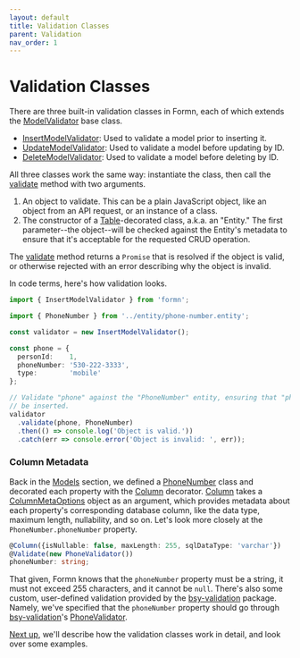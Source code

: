 ```yaml
---
layout: default
title: Validation Classes
parent: Validation
nav_order: 1
---
```


# Validation Classes

There are three built-in validation classes in Formn, each of which extends the
[ModelValidator](../../api-doc/latest/classes/modelvalidator.html) base class.

* [InsertModelValidator](../../api-doc/latest/classes/insertmodelvalidator.html):
  Used to validate a model prior to inserting it.
* [UpdateModelValidator](../../api-doc/latest/classes/updatemodelvalidator.html):
  Used to validate a model before updating by ID.
* [DeleteModelValidator](../../api-doc/latest/classes/deletemodelvalidator.html):
  Used to validate a model before deleting by ID.

All three classes work the same way: instantiate the class, then call the
[validate](../../api-doc/latest/classes/modelvalidator.html#validate) method
with two arguments.

1. An object to validate.  This can be a plain JavaScript object, like an
   object from an API request, or an instance of a class.
2. The constructor of a
   [Table](../../api-doc/latest/globals.html#table)-decorated class, a.k.a. an
   "Entity."  The first parameter--the object--will be checked against the
   Entity's metadata to ensure that it's acceptable for the requested CRUD
   operation.

The [validate](../../api-doc/latest/classes/modelvalidator.html#validate)
method returns a `Promise` that is resolved if the object is valid, or
otherwise rejected with an error describing why the object is invalid.

In code terms, here's how validation looks.

```typescript
import { InsertModelValidator } from 'formn';

import { PhoneNumber } from '../entity/phone-number.entity';

const validator = new InsertModelValidator();

const phone = {
  personId:    1,
  phoneNumber: '530-222-3333',
  type:        'mobile'
};

// Validate "phone" against the "PhoneNumber" entity, ensuring that "phone" can
// be inserted.
validator
  .validate(phone, PhoneNumber)
  .then(() => console.log('Object is valid.'))
  .catch(err => console.error('Object is invalid: ', err));
```

### Column Metadata

Back in the [Models](../models/) section, we defined a
[PhoneNumber](https://github.com/benbotto/formn-example/blob/master/src/entity/phone-number.entity.ts)
class and decorated each property with the
[Column](../../api-doc/latest/globals.html#column) decorator.
[Column](../../api-doc/latest/globals.html#column) takes a
[ColumnMetaOptions](../../api-doc/latest/classes/columnmetaoptions.html) object
as an argument, which provides metadata about each property's corresponding
database column, like the data type, maximum length, nullability, and so on.
Let's look more closely at the `PhoneNumber.phoneNumber` property.

```typescript
@Column({isNullable: false, maxLength: 255, sqlDataType: 'varchar'})
@Validate(new PhoneValidator())
phoneNumber: string;
```

That given, Formn knows that the `phoneNumber` property must be a string, it
must not exceed 255 characters, and it cannot be `null`.  There's also some
custom, user-defined validation provided by the
[bsy-validation](https://github.com/benbotto/bsy-validation/tree/2.x.x)
package.  Namely, we've specified that the `phoneNumber` property should go
through
[bsy-validation](https://github.com/benbotto/bsy-validation/tree/2.x.x)'s
[PhoneValidator](https://github.com/benbotto/bsy-validation/blob/2.x.x/src/validator/phone-validator.ts).

[Next up](validation-rules.html), we'll describe how the validation classes
work in detail, and look over some examples.


